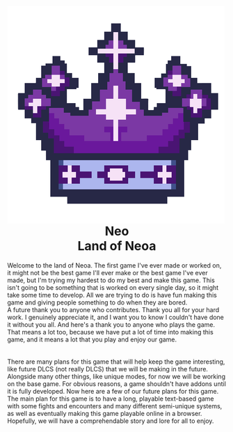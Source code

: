 <!--- A note for anyone who contributes to this game in the future, as of now February 13th 2024 I will have to leave in a few months for three months and I will be unable to access any of my electronic devices except for my phone, which I will be unable to use github, discord, or anything that is not google docs or call and messaging service. I'm extremely sorry for this inconvincience and I hope it doesn't cause too many problems. -->

<h1 align="center"><img align="left" src="Docs/Images/Neoa-Icon.png">
Neo<br>Land of Neoa</h1>
Welcome to the land of Neoa. The first game I've ever made or worked on, it might not be the best game I'll ever make or the best game I've ever made, but I'm trying my hardest to do my best and make this game. This isn't going to be something that is worked on every single day, so it might take some time to develop. All we are trying to do is have fun making this game and giving people something to do when they are bored. 
<br>
A future thank you to anyone who contributes. Thank you all for your hard work. I genuinely appreciate it, and I want you to know I couldn't have done it without you all. And here's a thank you to anyone who plays the game. That means a lot too, because we have put a lot of time into making this game, and it means a lot that you play and enjoy our game. 
<br><br><br>
There are many plans for this game that will help keep the game interesting, like future DLCS (not really DLCS) that we will be making in the future. Alongside many other things, like unique modes, for now we will be working on the base game. For obvious reasons, a game shouldn't have addons until it is fully developed. Now here are a few of our future plans for this game. The main plan for this game is to have a long, playable text-based game with some fights and encounters and many different semi-unique systems, as well as eventually making this game playable online in a browser. Hopefully, we will have a comprehendable story and lore for all to enjoy.
